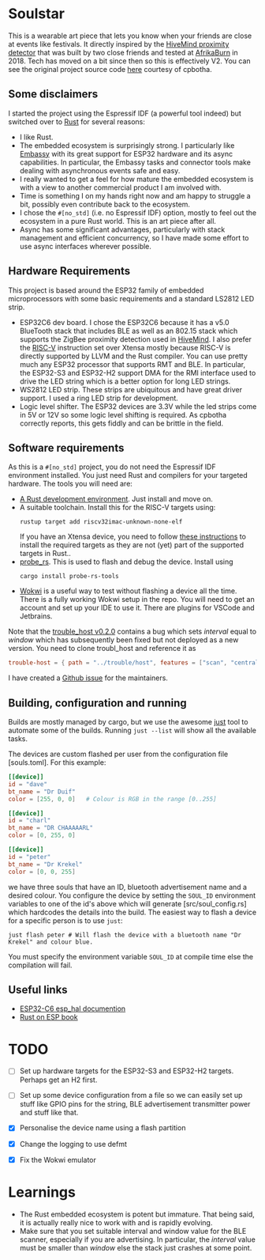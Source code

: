 # Soulstar

This is a wearable art piece that lets you know when your friends are close at events like festivals. It directly
inspired by the [HiveMind proximity detector](https://cpbotha.net/2024/08/10/afrikaburn-2018-hivemind-proximity/) that
was built by two close friends and tested at [AfrikaBurn](https://www.afrikaburn.org/) in 2018. Tech has moved on a bit since then so this is
effectively V2. You can see the original project source code [here](https://typst.app/docs/reference/model/bibliography/)
courtesy of cpbotha.

## Some disclaimers
I started the project using the Espressif IDF (a powerful tool indeed) but switched over to 
[Rust](https://www.rust-lang.org) for several reasons:
- I like Rust. 
- The embedded ecosystem is surprisingly strong. I particularly like [Embassy](https://embassy.dev/) with its great
  support for ESP32 hardware and its async capabilities. In particular, the Embassy tasks and connector tools make
  dealing with asynchronous events safe and easy.
- I really wanted to get a feel for how mature the embedded ecosystem is with a view to another commercial product
  I am involved with.
- Time is something I on my hands right now and am happy to struggle a bit, possibly even contribute back to the 
  ecosystem.
- I chose the `#[no_std]` (i.e. no Espressif IDF) option, mostly to feel out the ecosystem in a pure Rust world. This
  is an art piece after all.
- Async has some significant advantages, particularly with stack management and efficient concurrency, so I have
  made some effort to use async interfaces wherever possible.

## Hardware Requirements
This project is based around the ESP32 family of embedded microprocessors with some basic requirements and a standard
LS2812 LED strip.
- ESP32C6 dev board. I chose the ESP32C6 because it has a v5.0 BlueTooth stack that includes BLE as well as an 802.15
  stack which supports the ZigBee proximity detection used in [HiveMind](https://cpbotha.net/2024/08/10/afrikaburn-2018-hivemind-proximity/).
  I also prefer the [RISC-V](https://en.wikipedia.org/wiki/RISC-V) instruction set over Xtensa mostly because RISC-V is
  directly supported by LLVM and the Rust compiler. You can use pretty much any ESP32 processor that supports RMT and 
  BLE. In particular, the ESP32-S3 and ESP32-H2 support DMA for the RMI interface used to drive the LED string which
  is a better option for long LED strings.
- WS2812 LED strip. These strips are ubiquitous and have great driver support. I used a ring LED strip for development.
- Logic level shifter. The ESP32 devices are 3.3V while the led strips come in 5V or 12V so some logic level shifting
  is required. As cpbotha correctly reports, this gets fiddly and can be brittle in the field.

## Software requirements
As this is a `#[no_std]` project, you do not need the Espressif IDF environment installed. You just need Rust and 
compilers for your targeted hardware. The tools you will need are:
- [A Rust development environment](https://www.rust-lang.org/learn/get-started). Just install and move on.
- A suitable toolchain. Install this for the RISC-V targets using:
  ```shell
  rustup target add riscv32imac-unknown-none-elf
  ```
  If you have an Xtensa device, you need to follow [these instructions](https://docs.esp-rs.org/book/installation/riscv-and-xtensa.html)
  to install the required targets as they are not (yet) part of the supported targets in Rust..
- [probe_rs](https://probe.rs/). This is used to flash and debug the device. Install using 
  ```shell
  cargo install probe-rs-tools
  ```
- [Wokwi](https://wokwi.com/) is a useful way to test without flashing a device all the time. There is a fully working
  Wokwi setup in the repo. You will need to get an account and set up your IDE to use it. There are plugins for VSCode
  and Jetbrains.

Note that the [trouble_host v0.2.0](https://crates.io/crates/trouble-host) contains a bug which sets *interval* 
equal to *window* which has subsequently been fixed but not deployed as a new version. You need to clone troubl_host
and reference it as 
```toml
trouble-host = { path = "../trouble/host", features = ["scan", "central", "defmt"] }
```
I have created a [Github issue](https://github.com/embassy-rs/trouble/issues/415) for the maintainers.

## Building, configuration and running
Builds are mostly managed by cargo, but we use the awesome [just](https://github.com/casey/just) tool to automate
some of the builds. Running `just --list` will show all the available tasks.

The devices are custom flashed per user from the configuration file [souls.toml]. For this example:
```toml
[[device]]
id = "dave"
bt_name = "Dr Duif"
color = [255, 0, 0]   # Colour is RGB in the range [0..255]

[[device]]
id = "charl"
bt_name = "DR CHAAAAARL"
color = [0, 255, 0]

[[device]]
id = "peter"
bt_name = "Dr Krekel"
color = [0, 0, 255] 
```
we have three souls that have an ID, bluetooth advertisement name and a desired colour. You configure the device by
setting the `SOUL_ID` environment variables to one of the id's above which will generate [src/soul_config.rs] which
hardcodes the details into the build. The easiest way to flash a device for a specific person is to use `just`:
```shell
just flash peter # Will flash the device with a bluetooth name "Dr Krekel" and colour blue. 
```
You must specify the environment variable `SOUL_ID` at compile time else the compilation will fail.

## Useful links

- [ESP32-C6 esp_hal documention](https://docs.esp-rs.org/esp-hal/esp-hal/0.23.1/esp32c6/esp_hal/)
- [Rust on ESP book](https://docs.esp-rs.org/book/)

# TODO
- [ ] Set up hardware targets for the ESP32-S3 and ESP32-H2 targets. Perhaps get an H2 first.
- [ ] Set up some device configuration from a file so we can easily set up stuff like GPIO pins for the string,
      BLE advertisement transmitter power and stuff like that.
- [x] Personalise the device name using a flash partition
- [x] Change the logging to use defmt
- [x] Fix the Wokwi emulator


# Learnings
 - The Rust embedded ecosystem is potent but immature. That being said, it is actually really nice to work with and
   is rapidly evolving.
 - Make sure that you set suitable interval and window value for the BLE scanner, especially if you are 
   advertising. In particular, the *interval* value must be smaller than *window* else the stack just crashes
   at some point. 